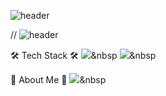 ![header](https://capsule-render.vercel.app/api?type=rounded&color=auto&height=200&text=capsule)

// ![header](https://capsule-render.vercel.app/api?type=wave&color=auto&height=300&section=header&text=capsule%20render&fontSize=90)


🛠 Tech Stack 🛠
<img src="https://img.shields.io/badge/로고이름-색상코드?style=flat&logo=로고이름&logoColor=white"/></a>&nbsp
<img src="https://img.shields.io/badge/Java-007396?style=flat&logo=Java&logoColor=white"/></a>&nbsp


🎳 About Me 🎳
<a href="링크주소"><img src="https://img.shields.io/badge/로고이름-색상코드?style=flat&logo=로고이름&logoColor=white&link=링크주소"/></a>&nbsp
















